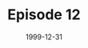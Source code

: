 ---
layout: podcast
title: Episode 12 
number: 12
subtitle: 
summary: 
date: 1999-12-31
location: https://dl.dropboxusercontent.com/s/en9wss0dp1ogz0m/watir_podcast_12.mp3?dl=0
size: 
duration: 
---